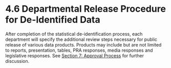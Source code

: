 # 4.6 Departmental Release Procedure for De-Identified Data

After completion of the statistical de-identification process, each department will specify the additional review steps necessary for public release of various data products. Products may include but are not limited to reports, presentation, tables, PRA responses, media responses and legislative responses. See [Section 7: Approval Process](../7.-approval-process.md) for further discussion.
